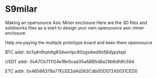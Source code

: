 # S9milar
Making an opensource Asic Miner enclosure
Here are the 3D files and solidworks files as a start to design your own opensource asic miner enclosure


Help me paying the multiple prototype board and keen them opensource

BTC addr: bc1q4n9rpldtg83dwmlpc80zgsdwd9xfj6dypztqsl

USDT addr: 0xA7Cb711124e1Be5cad35aABB5d8a29b6dfdfc594

ETC addr: 0x46566378a77EcEE2d4d263Cdb0DD07245031CED0
